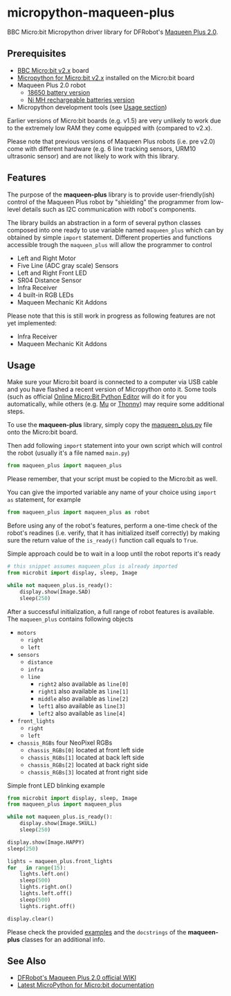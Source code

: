 # micropython-maqueen-plus

BBC Micro:bit Micropython driver library for DFRobot's [Maqueen Plus 2.0](https://www.dfrobot.com/product-2487.html).

## Prerequisites

- [BBC Micro:bit v2.x](https://microbit.org/buy/) board
- [Micropython for Micro:bit v2.x](https://github.com/microbit-foundation/micropython-microbit-v2/releases/) installed on the Micro:bit board
- Maqueen Plus 2.0 robot
  - [18650 battery version](https://www.dfrobot.com/product-2487.html)
  - [Ni MH rechargeable batteries version](https://www.dfrobot.com/product-2026.html)
- Micropython development tools (see [Usage section](#usage))

Earlier versions of Micro:bit boards (e.g. v1.5) are very unlikely to work due to the extremely low RAM they come equipped with (compared to v2.x).

Please note that previous versions of Maqueen Plus robots (i.e. pre v2.0) come with different hardware (e.g. 6 line tracking sensors, URM10 ultrasonic sensor) and are not likely to work with this library.

## Features

The purpose of the **maqueen-plus** library is to provide user-friendly(ish) control of the Maqueen Plus robot by "shielding" the programmer from low-level details such as I2C communication with robot's components.

The library builds an abstraction in a form of several python classes composed into one ready to use variable named `maqueen_plus` which can by obtained by simple `import` statement. Different properties and functions accessible trough the `maqueen_plus` will allow the programmer to control

- Left and Right Motor
- Five Line (ADC gray scale) Sensors
- Left and Right Front LED
- SR04 Distance Sensor
- Infra Receiver
- 4 built-in RGB LEDs
- Maqueen Mechanic Kit Addons

Please note that this is still work in progress as following features are not
yet implemented:

- Infra Receiver
- Maqueen Mechanic Kit Addons

## Usage

Make sure your Micro:bit board is connected to a computer via USB cable and you have flashed a recent version of Micropython onto it. Some tools (such as official [Online Micro:Bit Python Editor](https://python.microbit.org/v/3/) will do it for you automatically, while others (e.g. [Mu](https://codewith.mu/en/) or [Thonny](https://thonny.org/)) may require some additional steps.

To use the **maqueen-plus** library, simply copy the [maqueen_plus.py](./maqueen_plus.py) file onto the Micro:bit board.

Then add following `import` statement into your own script which will control the robot (usually it's a file named `main.py`)

```python
from maqueen_plus import maqueen_plus
```

Please remember, that your script must be copied to the Micro:bit as well.

You can give the imported variable any name of your choice using `import as` statement, for example

```python
from maqueen_plus import maqueen_plus as robot
```

Before using any of the robot's features, perform a one-time check of the robot's readines (i.e. verify, that it has initialized itself correctly) by making sure the return value of the `is_ready()` function call equals to `True`.

Simple approach could be to wait in a loop until the robot reports it's ready

```python
# this snippet assumes maqueen_plus is already imported
from microbit import display, sleep, Image

while not maqueen_plus.is_ready():
    display.show(Image.SAD)
    sleep(250)
```

After a successful initialization, a full range of robot features is available. The `maqueen_plus` contains following objects

- `motors`
  - `right`
  - `left`
- `sensors`
  - `distance`
  - `infra`
  - `line`
    - `right2` also available as `line[0]`
    - `right1` also available as `line[1]`
    - `middle` also available as `line[2]`
    - `left1` also available as `line[3]`
    - `left2` also available as `line[4]`
- `front_lights`
  - `right`
  - `left`
- `chassis_RGBs` four NeoPixel RGBs
  - `chassis_RGBs[0]` located at front left side
  - `chassis_RGBs[1]` located at back left side
  - `chassis_RGBs[2]` located at back right side
  - `chassis_RGBs[3]` located at front right side

Simple front LED blinking example

```python
from microbit import display, sleep, Image
from maqueen_plus import maqueen_plus

while not maqueen_plus.is_ready():
    display.show(Image.SKULL)
    sleep(250)

display.show(Image.HAPPY)
sleep(250)

lights = maqueen_plus.front_lights
for _ in range(15):
    lights.left.on()
    sleep(500)
    lights.right.on()
    lights.left.off()
    sleep(500)
    lights.right.off()

display.clear()
```

Please check the provided [examples](./examples/) and the `docstrings` of the **maqueen-plus** classes for an additional info.

## See Also

- [DFRobot's Maqueen Plus 2.0 official WIKI](https://wiki.dfrobot.com/SKU_MBT0021-EN_Maqueen_Plus_STEAM_Programming_Educational_Robot)
- [Latest MicroPython for Micro:bit documentation](https://microbit-micropython.readthedocs.io/en/v2-docs/)
